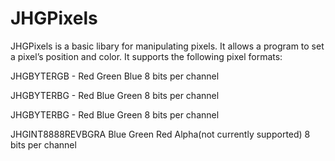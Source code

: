 # JHGPixels

JHGPixels is a basic libary for manipulating pixels. It allows a program to set a pixel’s position and color. It supports the following pixel formats:

JHGBYTERGB - Red Green Blue 8 bits per channel

JHGBYTERBG - Red Blue Green 8 bits per channel

JHGBYTERBG - Red Blue Green 8 bits per channel

JHGINT8888REVBGRA Blue Green Red Alpha(not currently supported) 8 bits per channel

